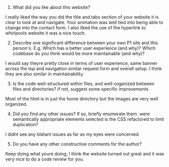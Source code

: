 1. What did you like about this website?

I really liked the way you did the title and tabs section of your website it is clear to look at and navigate. Your animation was well tied into being able to change into the contact form. I also liked the use of the hyperlink to whirlpools website it was a nice touch.

2. Describe one significant difference between your own P1 site and this person's. E.g.
    Which has a better user experience (and why)?
    Which codebase do you think would be more maintainable (and why)?

I would say theyre pretty close in terms of user experience, same banner across the top and navigation similar request form and overall setup. I think they are also similar in maintainability.

3. Is the code well-structured within files, and well-organized between files and directories?
    if not, suggest some specific improvements

Most of the html is in just the home directory but the images are very well organized.

4. Did you find any other issues? If so, briefly enumerate them.
    were semantically appropriate elements selected
    is the CSS refactored to limit duplication?

I didnt see any blatant issues as far as my eyes were concerned.

5. Do you have any other constructive comments for the author?

Keep doing what youre doing, I think the website turned out great and it was very nice to do a code review for you.